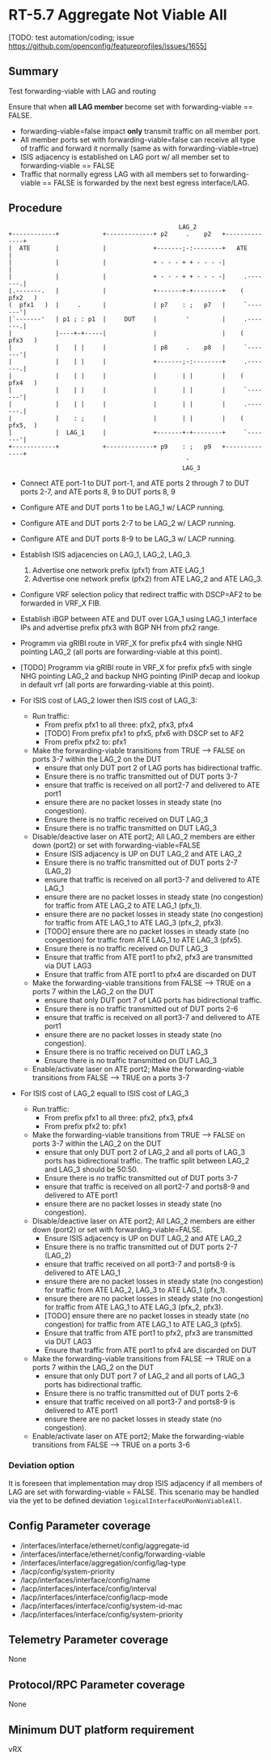 # RT-5.7 Aggregate Not Viable All
[TODO: test automation/coding; issue https://github.com/openconfig/featureprofiles/issues/1655]
## Summary

Test forwarding-viable with LAG and routing

Ensure that when **all LAG member** become set with forwarding-viable == FALSE.
- forwarding-viable=false impact **only** transmit traffic on all member port.
- All member ports set with forwarding-viable=false can receive all type of
  traffic and forward it normally (same as with forwarding-viable=true)
- ISIS adjacency is established on LAG port w/ all member set to
  forwarding-viable == FALSE
- Traffic that normally egress LAG with all members set to forwarding-viable ==
  FALSE is forwarded by the next best egress interface/LAG.

## Procedure

```
                                               LAG_2
+------------+            +-------------+ p2     .    p2   +--------------+
|  ATE       |            |             +-------;-:--------+   ATE        |
|            |            |             + - - - + + - - - -|              |
|            |            |             + - - - + + - - - -|     .-------.|
|.-------.   |            |             +-------+-+--------+    (  pfx2   )
(  pfx1   )  |     .      |             | p7    : ;   p7   |     `-------'|
|`-------'   | p1 ; : p1  |     DUT     |        '         |     .-------.|
|            |----+-+-----|             |                  |    (  pfx3   )
|            |    | |     |             | p8     .    p8   |     `-------'|
|            |    | |     |             +-------;-:--------+     .-------.|
|            |    | |     |             |       | |        |    (  pfx4   )
|            |    | |     |             |       | |        |     `-------'|
|            |    | |     |             |       | |        |     .-------.|
|            |    : ;     |             |       | |        |    (  pfx5,  )
|            |  LAG_1     |             +-------+-+--------+     `-------'|
+------------+            +-------------+ p9    : ;   p9   +--------------+
                                                 '
                                                LAG_3

```

- Connect ATE port-1 to DUT port-1, and ATE ports 2 through 7 to DUT ports 2-7,
  and ATE ports 8, 9 to DUT ports 8, 9
- Configure ATE and DUT ports 1 to be LAG_1 w/ LACP running.
- Configure ATE and DUT ports 2-7 to be LAG_2 w/ LACP running.
- Configure ATE and DUT ports 8-9 to be LAG_3 w/ LACP running.
- Establish ISIS adjacencies on LAG_1, LAG_2, LAG_3.
  1. Advertise one network prefix (pfx1) from ATE LAG_1
  1. Advertise one network prefix (pfx2) from ATE LAG_2 and ATE LAG_3.
- Configure VRF selection policy that redirect traffic with DSCP=AF2 to be forwarded in VRF_X FIB.
- Establish iBGP between ATE and DUT over LGA_1 using LAG_1 interface IPs and advertise prefix pfx3 with BGP NH from pfx2 range.
- Programm via gRIBI route in VRF_X for prefix pfx4 with single NHG pointing LAG_2 (all  ports are forwarding-viable at this point).
- [TODO] Programm via gRIBI route in VRF_X for prefix pfx5 with single NHG pointing LAG_2 and backup NHG pointing IPinIP decap and lookup in default vrf (all  ports are forwarding-viable at this point).

  
- For ISIS cost of LAG_2 lower then ISIS cost of LAG_3:
  - Run traffic:
    - From prefix pfx1 to all three: pfx2, pfx3, pfx4
    - [TODO] From prefix pfx1 to pfx5, pfx6 with DSCP set to AF2
    - From prefix pfx2 to: pfx1
  - Make the forwarding-viable transitions from TRUE --> FALSE on ports 3-7
    within the LAG_2 on the DUT
    - ensure that only DUT port 2 of LAG ports has bidirectional traffic.
    - Ensure there is no traffic transmitted out of DUT ports 3-7
    - ensure that traffic is received on all port2-7 and delivered to ATE port1
    - ensure there are no packet losses in steady state (no congestion).
    - Ensure there is no traffic received on DUT LAG_3
    - Ensure there is no traffic transmitted on DUT LAG_3
  - Disable/deactive laser on ATE port2; All LAG_2 members are either down (port2) or
    set with forwarding-viable=FALSE
    - Ensure ISIS adjacency is UP on DUT LAG_2 and ATE LAG_2
    - Ensure there is no traffic transmitted out of  DUT ports 2-7 (LAG_2)
    - ensure that traffic is received on all port3-7 and delivered to ATE LAG_1
    - ensure there are no packet losses in steady state (no congestion) for
      traffic from ATE LAG_2 to ATE LAG_1 (pfx_1).
    - ensure there are no packet losses in steady state (no congestion) for
      traffic from ATE LAG_1 to ATE LAG_3 (pfx_2, pfx3).
    - [TODO] ensure there are no packet losses in steady state (no congestion) for
      traffic from ATE LAG_1 to ATE LAG_3 (pfx5).
    - Ensure there is no traffic received on DUT LAG_3
    - Ensure that traffic from ATE port1 to pfx2, pfx3 are transmitted via DUT
      LAG3
    - Ensure that traffic from ATE port1 to pfx4 are discarded on DUT
  - Make the forwarding-viable transitions from FALSE --> TRUE on a ports 7
    within the LAG_2 on the DUT
    - ensure that only DUT port 7 of LAG ports has bidirectional traffic.
    - Ensure there is no traffic transmitted out of  DUT ports 2-6
    - ensure that traffic is received on all port3-7 and delivered to ATE port1
    - ensure there are no packet losses in steady state (no congestion).
    - Ensure there is no traffic received on DUT LAG_3
    - Ensure there is no traffic transmitted on DUT LAG_3
  - Enable/activate laser on ATE port2; Make the forwarding-viable transitions
    from FALSE --> TRUE on a ports 3-7
    
- For ISIS cost of LAG_2 equall to ISIS cost of LAG_3
  - Run traffic:
    - From prefix pfx1 to all three: pfx2, pfx3, pfx4
    - From prefix pfx2 to: pfx1
  - Make the forwarding-viable transitions from TRUE --> FALSE on ports 3-7
    within the LAG_2 on the DUT
    - ensure that only DUT port 2 of LAG_2 and all ports of LAG_3 ports has bidirectional
    traffic. The traffic split between LAG_2 and LAG_3 should be 50:50.
    - Ensure there is no traffic transmitted out of DUT ports 3-7
    - ensure that traffic is received on all port2-7 and ports8-9 and delivered to ATE port1
    - ensure there are no packet losses in steady state (no congestion).
  - Disable/deactive laser on ATE port2; All LAG_2 members are either down (port2) or
    set with forwarding-viable=FALSE.
    - Ensure ISIS adjacency is UP on DUT LAG_2 and ATE LAG_2
    - Ensure there is no traffic transmitted out of  DUT ports 2-7 (LAG_2)
    - ensure that traffic received on all port3-7 and ports8-9 is delivered to ATE LAG_1
    - ensure there are no packet losses in steady state (no congestion) for
      traffic from ATE LAG_2, LAG_3 to ATE LAG_1 (pfx_1).
    - ensure there are no packet losses in steady state (no congestion) for
      traffic from ATE LAG_1 to ATE LAG_3 (pfx_2, pfx3).
    - [TODO] ensure there are no packet losses in steady state (no congestion) for
      traffic from ATE LAG_1 to ATE LAG_3 (pfx5).     
    - Ensure that traffic from ATE port1 to pfx2, pfx3 are transmitted via DUT
      LAG3
    - Ensure that traffic from ATE port1 to pfx4 are discarded on DUT
  - Make the forwarding-viable transitions from FALSE --> TRUE on a ports 7
    within the LAG_2 on the DUT
    - ensure that only DUT port 7 of LAG_2 and all ports of LAG_3 ports has bidirectional traffic.
    - Ensure there is no traffic transmitted out of  DUT ports 2-6
    - ensure that traffic received on all port3-7 and ports8-9 is delivered to ATE port1
    - ensure there are no packet losses in steady state (no congestion).
  - Enable/activate laser on ATE port2; Make the forwarding-viable transitions
    from FALSE --> TRUE on a ports 3-6 

### Deviation option

It is foreseen that implementation may drop ISIS adjacency if all members of LAG
are set with forwarding-viable = FALSE. This scenario may be
handled via the yet to be defined deviation `logicalInterfaceUPonNonViableAll`.

## Config Parameter coverage

- /interfaces/interface/ethernet/config/aggregate-id
- /interfaces/interface/ethernet/config/forwarding-viable
- /interfaces/interface/aggregation/config/lag-type
- /lacp/config/system-priority
- /lacp/interfaces/interface/config/name
- /lacp/interfaces/interface/config/interval
- /lacp/interfaces/interface/config/lacp-mode
- /lacp/interfaces/interface/config/system-id-mac
- /lacp/interfaces/interface/config/system-priority

## Telemetry Parameter coverage

None

## Protocol/RPC Parameter coverage

None

## Minimum DUT platform requirement

vRX


